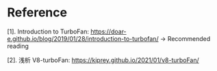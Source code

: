 






# Reference
[1]. Introduction to TurboFan: https://doar-e.github.io/blog/2019/01/28/introduction-to-turbofan/
      -> Recommended reading

[2]. 浅析 V8-turboFan: https://kiprey.github.io/2021/01/v8-turboFan/

